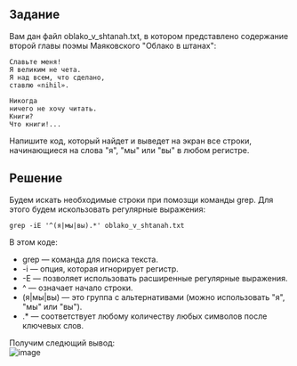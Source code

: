 ## Задание  
Вам дан файл oblako_v_shtanah.txt, в котором представлено содержание второй главы поэмы Маяковского "Облако в штанах":

```
Славьте меня!  
Я великим не чета.  
Я над всем, что сделано,  
ставлю «nihil».

Никогда  
ничего не хочу читать.  
Книги?  
Что книги!...  
```

Напишите код, который найдет и выведет на экран все строки, начинающиеся на слова "я", "мы" или "вы"  в любом регистре.
## Решение
Будем искать необходимые строки при помозщи команды grep. Для этого будем искользовать регулярные выражения:

`grep -iE '^(я|мы|вы).*' oblako_v_shtanah.txt`

В этом коде:
- grep — команда для поиска текста.
- -i — опция, которая игнорирует регистр.
- -E — позволяет использовать расширенные регулярные выражения.
- ^ — означает начало строки.
- (я|мы|вы) — это группа с альтернативами (можно использовать "я", "мы" или "вы").
- .* — соответствует любому количеству любых символов после ключевых слов.

Получим следющий вывод:  
![image](https://github.com/user-attachments/assets/08bc030b-8c66-435b-abb3-73b331f604fe)
